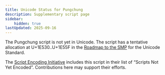 ```yaml
---
title: Unicode Status for Pungchung
description: Supplementary script page
sidebar:
    hidden: true
lastUpdated: 2025-09-16
---
```


The Pungchung script is not yet in Unicode. The script has a tentative allocation at U+1E530..U+1E55F in the [Roadmap to the SMP](http://www.unicode.org/roadmaps/smp/) for the Unicode Standard. 

The [Script Encoding Initiative](https://sei.berkeley.edu/) includes this script in their list of “Scripts Not Yet Encoded”. Contributions here may support their efforts.
